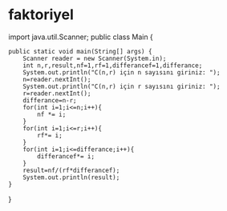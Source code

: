 # faktoriyel
import java.util.Scanner;
public class Main {
   
    public static void main(String[] args) {
        Scanner reader = new Scanner(System.in);
        int n,r,result,nf=1,rf=1,differancef=1,differance;
        System.out.println("C(n,r) için n sayısını giriniz: ");
        n=reader.nextInt();
        System.out.println("C(n,r) için r sayısını giriniz: ");
        r=reader.nextInt();
        differance=n-r;
        for(int i=1;i<=n;i++){
            nf *= i;
        }
        for(int i=1;i<=r;i++){
            rf*= i;
        }
        for(int i=1;i<=differance;i++){
            differancef*= i;
        }
        result=nf/(rf*differancef);
        System.out.println(result);
    }
}
